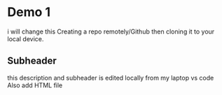 # Demo 1

i will change this
Creating a repo remotely/Github then cloning it to your local device.


## Subheader

this description and subheader is edited locally from my laptop vs code
Also add HTML file